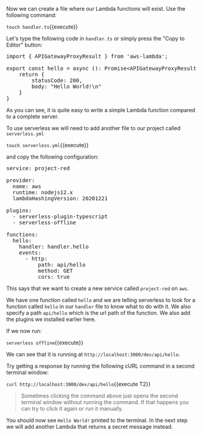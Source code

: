Now we can create a file where our Lambda functions will exist. Use the following command:

`touch handler.ts`{{execute}}

Let's type the following code in `handler.ts` or simply press the "Copy to Editor" button:

<pre class="file" data-filename="project-red/handler.ts" data-target="replace">
import { APIGatewayProxyResult } from 'aws-lambda';

export const hello = async (): Promise&lt;APIGatewayProxyResult&gt; => {
    return {
        statusCode: 200,
        body: "Hello World!\n"
    }
}
</pre>

As you can see, it is quite easy to write a simple Lambda function compared to a complete server.

To use serverless we will need to add another file to our project called `serverless.yml`

`touch serverless.yml`{{execute}}

and copy the following configuration:

<pre class="file" data-filename="project-red/serverless.yml" data-target="replace">
service: project-red

provider:
  name: aws
  runtime: nodejs12.x
  lambdaHashingVersion: 20201221

plugins:
  - serverless-plugin-typescript
  - serverless-offline

functions:
  hello:
    handler: handler.hello
    events:
      - http:
          path: api/hello
          method: GET
          cors: true
</pre>

This says that we want to create a new service called `project-red` on `aws`.

We have one function called `hello` and we are telling serverless to look for a function called `hello` in our `handler` file to know what to do with it. We also specify a path `api/hello` which is the url path of the function. We also add the plugins we installed earlier here.

If we now run:

`serverless offline`{{execute}}

We can see that it is running at `http://localhost:3000/dev/api/hello`.

Try getting a response by running the following cURL command in a second terminal window:

`curl http://localhost:3000/dev/api/hello`{{execute T2}}

> Sometimes clicking the command above just opens the second terminal window without running the command. If that happens you can try to click it again or run it manually.

You should now see `Hello World!` printed to the terminal. In the next step we will add another Lambda that returns a secret message instead.
